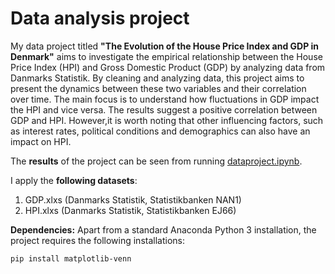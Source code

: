 # Data analysis project

My data project titled **"The Evolution of the House Price Index and GDP in Denmark"** aims to investigate the empirical relationship between the House Price Index (HPI) and Gross Domestic Product (GDP) by analyzing data from Danmarks Statistik. By cleaning and analyzing data, this project aims to present the dynamics between these two variables and their correlation over time. The main focus is to understand how fluctuations in GDP impact the HPI and vice versa. The results suggest a positive correlation between GDP and HPI. However,it is worth noting that other influencing factors, such as interest rates, political conditions and demographics can also have an impact on HPI. 

The **results** of the project can be seen from running [dataproject.ipynb](dataproject.ipynb).

I apply the **following datasets**:

1. GDP.xlxs (Danmarks Statistik, Statistikbanken NAN1) 
1. HPI.xlxs (Danmarks Statistik, Statistikbanken EJ66) 

**Dependencies:** Apart from a standard Anaconda Python 3 installation, the project requires the following installations:

``pip install matplotlib-venn``